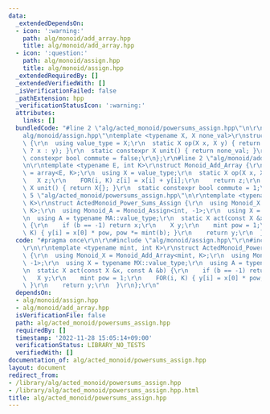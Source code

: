 ```yaml
---
data:
  _extendedDependsOn:
  - icon: ':warning:'
    path: alg/monoid/add_array.hpp
    title: alg/monoid/add_array.hpp
  - icon: ':question:'
    path: alg/monoid/assign.hpp
    title: alg/monoid/assign.hpp
  _extendedRequiredBy: []
  _extendedVerifiedWith: []
  _isVerificationFailed: false
  _pathExtension: hpp
  _verificationStatusIcon: ':warning:'
  attributes:
    links: []
  bundledCode: "#line 2 \"alg/acted_monoid/powersums_assign.hpp\"\n\r\n#line 1 \"\
    alg/monoid/assign.hpp\"\ntemplate <typename X, X none_val>\r\nstruct Monoid_Assign\
    \ {\r\n  using value_type = X;\r\n  static X op(X x, X y) { return (y == none_val\
    \ ? x : y); }\r\n  static constexpr X unit() { return none_val; }\r\n  static\
    \ constexpr bool commute = false;\r\n};\r\n#line 2 \"alg/monoid/add_array.hpp\"\
    \n\r\ntemplate <typename E, int K>\r\nstruct Monoid_Add_Array {\r\n  using value_type\
    \ = array<E, K>;\r\n  using X = value_type;\r\n  static X op(X x, X y) {\r\n \
    \   X z;\r\n    FOR(i, K) z[i] = x[i] + y[i];\r\n    return z;\r\n  }\r\n  static\
    \ X unit() { return X{}; }\r\n  static constexpr bool commute = 1;\r\n};\r\n#line\
    \ 5 \"alg/acted_monoid/powersums_assign.hpp\"\n\r\ntemplate <typename mint, int\
    \ K>\r\nstruct ActedMonoid_Power_Sums_Assign {\r\n  using Monoid_X = Monoid_Add_Array<mint,\
    \ K>;\r\n  using Monoid_A = Monoid_Assign<int, -1>;\r\n  using X = typename MX::value_type;\r\
    \n  using A = typename MA::value_type;\r\n  static X act(const X &x, const A &b)\
    \ {\r\n    if (b == -1) return x;\r\n    X y;\r\n    mint pow = 1;\r\n    FOR(i,\
    \ K) { y[i] = x[0] * pow, pow *= mint(b); }\r\n    return y;\r\n  }\r\n};\r\n"
  code: "#pragma once\r\n\r\n#include \"alg/monoid/assign.hpp\"\r\n#include \"alg/monoid/add_array.hpp\"\
    \r\n\r\ntemplate <typename mint, int K>\r\nstruct ActedMonoid_Power_Sums_Assign\
    \ {\r\n  using Monoid_X = Monoid_Add_Array<mint, K>;\r\n  using Monoid_A = Monoid_Assign<int,\
    \ -1>;\r\n  using X = typename MX::value_type;\r\n  using A = typename MA::value_type;\r\
    \n  static X act(const X &x, const A &b) {\r\n    if (b == -1) return x;\r\n \
    \   X y;\r\n    mint pow = 1;\r\n    FOR(i, K) { y[i] = x[0] * pow, pow *= mint(b);\
    \ }\r\n    return y;\r\n  }\r\n};\r\n"
  dependsOn:
  - alg/monoid/assign.hpp
  - alg/monoid/add_array.hpp
  isVerificationFile: false
  path: alg/acted_monoid/powersums_assign.hpp
  requiredBy: []
  timestamp: '2022-11-28 15:05:14+09:00'
  verificationStatus: LIBRARY_NO_TESTS
  verifiedWith: []
documentation_of: alg/acted_monoid/powersums_assign.hpp
layout: document
redirect_from:
- /library/alg/acted_monoid/powersums_assign.hpp
- /library/alg/acted_monoid/powersums_assign.hpp.html
title: alg/acted_monoid/powersums_assign.hpp
---
```


